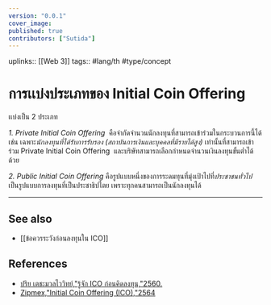 ```yaml
---
version: "0.0.1"
cover_image:
published: true
contributors: ["Sutida"]
---
```

uplinks:: [[Web 3]]
tags:: #lang/th #type/concept

# การเเบ่งประเภทของ Initial Coin Offering
เเบ่งเป็น 2 ประเภท

*1. Private Initial Coin Offering*  คือจำกัดจำนวนนักลงทุนที่สามารถเข้าร่วมในกระบวนการนี้ได้ เช่น เฉพาะ*นักลงทุนที่ได้รับการรับรอง (สถาบันการเงินและบุคคลที่มีรายได้สูง)* เท่านั้นที่สามารถเข้าร่วม Private Initial Coin Offering  และบริษัทสามารถเลือกกำหนดจำนวนเงินลงทุนขั้นต่ำได้ด้วย

*2. Public Initial Coin Offering* คือรูปแบบหนึ่งของการระดมทุนที่มุ่งเป้าไปที่*ประชาชนทั่วไป* เป็นรูปแบบการลงทุนที่เป็นประชาธิปไตย เพราะทุกคนสามารถเป็นนักลงทุนได้

---
## See also
- [[ข้อควรระวังก่อนลงทุนใน ICO]]
## References
- [ปริย เตชะมวลไววิทย์,"รู้จัก ICO ก่อนคิดลงทุน,"2560.](https://www.sec.or.th/TH/Template3/Articles/2560/ac-post-25601106-ICO.pdf)
- [Zipmex,"Initial Coin Offering (ICO),"2564](https://zipmex.com/th/glossary/ico/)
